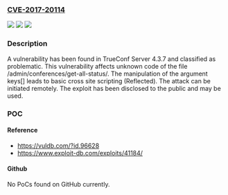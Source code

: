 ### [CVE-2017-20114](https://cve.mitre.org/cgi-bin/cvename.cgi?name=CVE-2017-20114)
![](https://img.shields.io/static/v1?label=Product&message=Server&color=blue)
![](https://img.shields.io/static/v1?label=Version&message=4.3.7%20&color=brightgreen)
![](https://img.shields.io/static/v1?label=Vulnerability&message=CWE-80%20Basic%20Cross%20Site%20Scripting&color=brightgreen)

### Description

A vulnerability has been found in TrueConf Server 4.3.7 and classified as problematic. This vulnerability affects unknown code of the file /admin/conferences/get-all-status/. The manipulation of the argument keys[] leads to basic cross site scripting (Reflected). The attack can be initiated remotely. The exploit has been disclosed to the public and may be used.

### POC

#### Reference
- https://vuldb.com/?id.96628
- https://www.exploit-db.com/exploits/41184/

#### Github
No PoCs found on GitHub currently.

